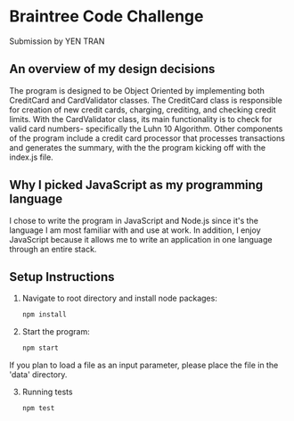 # Braintree Code Challenge

Submission by YEN TRAN

## An overview of my design decisions

The program is designed to be Object Oriented by implementing both CreditCard and CardValidator classes. The CreditCard class is responsible for creation of new credit cards, charging, crediting, and checking credit limits. With the CardValidator class, its main functionality is to check for valid card numbers- specifically the Luhn 10 Algorithm. Other components of the program include a credit card processor that processes transactions and generates the summary, with the the program kicking off with the index.js file.

## Why I picked JavaScript as my programming language

I chose to write the program in JavaScript and Node.js since it's the language I am most familiar with and use at work. In addition, I enjoy JavaScript because it allows me to write an application in one language through an entire stack.

## Setup Instructions

1. Navigate to root directory and install node packages:

   ```sh
   npm install
   ```

2. Start the program:

   ```sh
   npm start
   ```

  If you plan to load a file as an input parameter, please place the file in the 'data' directory.

3. Running tests

   ```sh
   npm test
   ```
